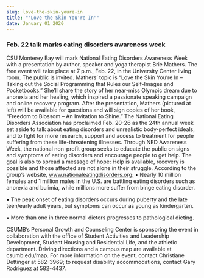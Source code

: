 ```yaml
---
slug: love-the-skin-youre-in
title: "'Love the Skin You're In'"
date: January 01 2020
---
```


 
<h3>Feb. 22 talk marks eating disorders awareness week</h3>
<p>
  CSU Monterey Bay will mark National Eating Disorders Awareness Week with a
  presentation by author, speaker and yoga therapist Brie Mathers. The free
  event will take place at 7 p.m., Feb. 22, in the University Center living
  room. The public is invited. Mathers’ topic is “Love the Skin You’re In –
  Taking out the Social Programming that Rules our Self-Images and Pocketbooks.”
  She’ll share the story of her near-miss Olympic dream due to anorexia and her
  healing, which inspired a passionate speaking campaign and online recovery
  program. After the presentation, Mathers (pictured at left) will be available
  for questions and will sign copies of her book, “Freedom to Blossom – An
  Invitation to Shine.” The National Eating Disorders Association has proclaimed
  Feb. 20-26 as the 24th annual week set aside to talk about eating disorders
  and unrealistic body-perfect ideals, and to fight for more research, support
  and access to treatment for people suffering from these life-threatening
  illnesses. Through NED Awareness Week, the national non-profit group seeks to
  educate the public on signs and symptoms of eating disorders and encourage
  people to get help. The goal is also to spread a message of hope: Help is
  available, recovery is possible and those affected are not alone in their
  struggle. According to the group’s website,
  <a href="https://www.nationaleatingdisorders.org:"
    >www.nationaleatingdisorders.org:</a
  >
  • Nearly 10 million females and 1 million males in the U.S. are battling
  eating disorders such as anorexia and bulimia, while millions more suffer from
  binge eating disorder.
</p>
<p>
  • The peak onset of eating disorders occurs during puberty and the late
  teen/early adult years, but symptoms can occur as young as kindergarten.
</p>
<p>
  • More than one in three normal dieters progresses to pathological dieting.
</p>
<p>
  CSUMB’s Personal Growth and Counseling Center is sponsoring the event in
  collaboration with the office of Student Activities and Leadership
  Development, Student Housing and Residential Life, and the athletic
  department. Driving directions and a campus map are available at
  csumb.edu/map. For more information on the event, contact Christiane Dettinger
  at 582-3969; to request disability accommodations, contact Gary Rodriguez at
  582-4437.
</p>
 
